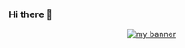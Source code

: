 ### Hi there 👋

<p align="center">
  <a href="https://www.yushi.dev/" target="_blank" rel="noreferrer"><img src="https://i.imgur.com/vuvHOyC.png" alt="my banner" width=”200" height=”200"></a>
</p>


<!--
**littlesnap/littlesnap** is a ✨ _special_ ✨ repository because its `README.md` (this file) appears on your GitHub profile.

Here are some ideas to get you started:

- 🔭 I’m currently working on ...
- 🌱 I’m currently learning ...
- 👯 I’m looking to collaborate on ...
- 🤔 I’m looking for help with ...
- 💬 Ask me about ...
- 📫 How to reach me: ...
- 😄 Pronouns: ...
- ⚡ Fun fact: ...
-->
